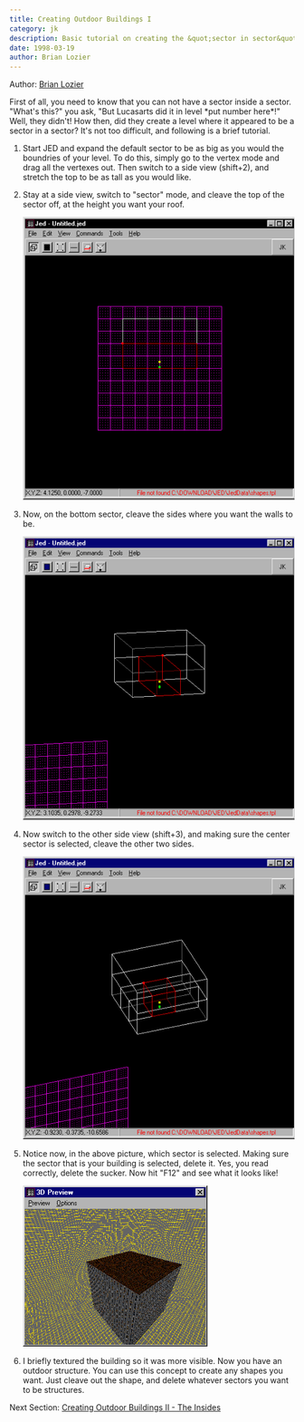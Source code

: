 ```yaml
---
title: Creating Outdoor Buildings I
category: jk
description: Basic tutorial on creating the &quot;sector in sector&quot; illusion.
date: 1998-03-19
author: Brian Lozier
---
```


Author: [Brian Lozier](mailto:brian@massassi.net)

First of all, you need to know that you can not have a sector inside a
sector. "What's this?" you ask, "But Lucasarts did it in level \*put
number here\*\!" Well, they didn't\! How then, did they create a level
where it appeared to be a sector in a sector? It's not too difficult,
and following is a brief tutorial.

1.  Start JED and expand the default sector to be as big as you would
    the boundries of your level. To do this, simply go to the vertex
    mode and drag all the vertexes out. Then switch to a side view
    (shift+2), and stretch the top to be as tall as you would like.
2.  Stay at a side view, switch to "sector" mode, and cleave the top of
    the sector off, at the height you want your roof.
    
    ![](roof.gif)

3.  Now, on the bottom sector, cleave the sides where you want the walls
    to be.
    
    ![](sides1.gif)

4.  Now switch to the other side view (shift+3), and making sure the
    center sector is selected, cleave the other two sides.
    
    ![](sides2.gif)

5.  Notice now, in the above picture, which sector is selected. Making
    sure the sector that is your building is selected, delete it. Yes,
    you read correctly, delete the sucker. Now hit "F12" and see what it
    looks like\! 
    
    ![](bldg1.gif)

6.  I briefly textured the building so it was more visible. Now you have
    an outdoor structure. You can use this concept to create any shapes
    you want. Just cleave out the shape, and delete whatever sectors you
    want to be structures.

Next Section: [Creating Outdoor Buildings II - The
Insides](/tutorials/outdoor2/)
